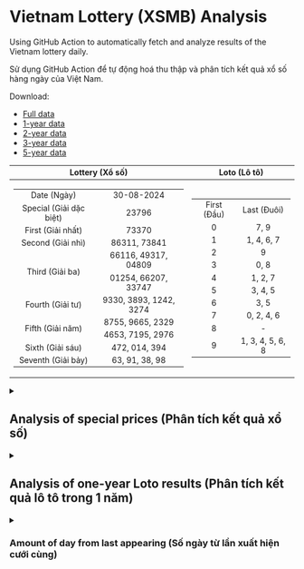 # Vietnam Lottery (XSMB) Analysis

Using GitHub Action to automatically fetch and analyze results of the Vietnam lottery daily.

Sử dụng GitHub Action để tự động hoá thu thập và phân tích kết quả xổ số hàng ngày của Việt Nam.

Download:

* [Full data](https://raw.githubusercontent.com/khiemdoan/vietnam-lottery-xsmb-analysis/main/results/xsmb.csv)
* [1-year data](https://raw.githubusercontent.com/khiemdoan/vietnam-lottery-xsmb-analysis/main/results/xsmb_1_year.csv)
* [2-year data](https://raw.githubusercontent.com/khiemdoan/vietnam-lottery-xsmb-analysis/main/results/xsmb_2_year.csv)
* [3-year data](https://raw.githubusercontent.com/khiemdoan/vietnam-lottery-xsmb-analysis/main/results/xsmb_3_year.csv)
* [5-year data](https://raw.githubusercontent.com/khiemdoan/vietnam-lottery-xsmb-analysis/main/results/xsmb_5_year.csv)

| Lottery (Xổ số) | Loto (Lô tô) |
| :------------: | :----------: |
| <table><tr><td>Date (Ngày)</td><td>30-08-2024</td></tr><tr><td>Special (Giải dặc biệt)</td><td>23796</td></tr><tr><td>First (Giải nhất)</td><td>73370</td></tr><tr><td>Second (Giải nhì)</td><td>86311, 73841</td></tr><tr><td rowspan="2">Third (Giải ba)</td><td>66116, 49317, 04809</td></tr><tr><td>01254, 66207, 33747</td></tr><tr><td>Fourth (Giải tư)</td><td>9330, 3893, 1242, 3274</td></tr><tr><td rowspan="2">Fifth (Giải năm)</td><td>8755, 9665, 2329</td></tr><tr><td>4653, 7195, 2976</td></tr><tr><td>Sixth (Giải sáu)</td><td>472, 014, 394</td></tr><tr><td>Seventh (Giải bảy)</td><td>63, 91, 38, 98</td></tr></table> | <table><tr><td>First (Đầu)</td><td>Last (Đuôi)</td></tr><tr><td>0</td><td>7, 9</td></tr><tr><td>1</td><td>1, 4, 6, 7</td></tr><tr><td>2</td><td>9</td></tr><tr><td>3</td><td>0, 8</td></tr><tr><td>4</td><td>1, 2, 7</td></tr><tr><td>5</td><td>3, 4, 5</td></tr><tr><td>6</td><td>3, 5</td></tr><tr><td>7</td><td>0, 2, 4, 6</td></tr><tr><td>8</td><td>-</td></tr><tr><td>9</td><td>1, 3, 4, 5, 6, 8</td></tr></table> |

<details>
  <summary><h2>Analysis of special prices (Phân tích kết quả xổ số)</h2></summary>
  <h3>Amount of day from last appearing (Số ngày từ lần xuất hiện cuối cùng)</h3>

  ![Delta](images/special_delta.jpg)

  <h3>Top 10 amount of day from last appearing (Top 10 số lâu chưa xuất hiện)</h3>

  ![Delta top 10](images/special_delta_top_10.jpg)
</details>

<details>
  <summary><h2>Analysis of one-year Loto results (Phân tích kết quả lô tô trong 1 năm)</h2></summary>

  Max: 129. Min: 65.

  Mean: 97.74. Standard deviation: 11.65.

  <h3>Detail (Chi tiết)</h3>

  ![Detail](images/heatmap.jpg)

  <h3>Top 10</h3>

  ![Top 10](images/top-10.jpg)

  <h3>Distribution (Phân bổ)</h3>

  ![Distribution](images/distribution.jpg)
</details>

<details>
  <summary><h3>Amount of day from last appearing (Số ngày từ lần xuất hiện cưới cùng)</h2></summary>

  ![Delta](images/delta.jpg)

  <h3>Top 10 amount of day from last appearing (Top 10 số lâu chưa xuất hiện)</h3>

  ![Delta top 10](images/delta_top_10.jpg)
</details>